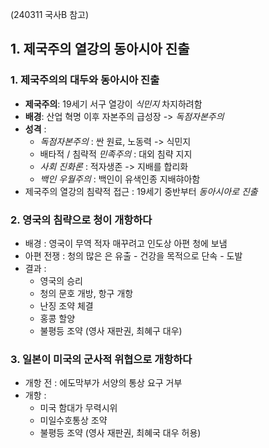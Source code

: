 (240311 국사B 참고)


## 1. 제국주의 열강의 동아시아 진출

### 1. 제국주의의 대두와 동아시아 진출

- **제국주의**: 19세기 서구 열강이 *식민지* 차지하려함
- **배경**: 산업 혁명 이후 자본주의 급성장 -> *독점자본주의*
- **성격** :
	- *독점자본주의* : 싼 원료, 노동력 -> 식민지
	- 배타적 / 침략적 *민족주의* : 대외 침략 지지
	- *사회* *진화론* : 적자생존 -> 지배를 합리화
	- *백인* *우월주의* : 백인이 유색인종 지배햐아함
- 제국주의 열강의 침략적 접근 : 19세기 중반부터 *동아시아로* *진출*

### 2. 영국의 침략으로 청이 개항하다

- 배경 : 영국이 무역 적자 매꾸려고 인도상 아편 청에 보냄
- 아편 전쟁 : 청의 많은 은 유출 - 건강을 목적으로 단속 - 도발
- 결과 : 
	- 영국의 승리
	- 청의 문호 개방, 항구 개항
	- 난징 조약 체결
	- 홍콩 할양
	- 불평등 조약 (영사 재판권, 최혜구 대우)

### 3. 일본이 미국의 군사적 위협으로 개항하다

- 개항 전 : 에도막부가 서양의 통상 요구 거부
- 개항 : 
	- 미국 함대가 무력시위
	- 미일수호통상 조약
	- 불평등 조약 (영사 재판권, 최혜국 대우 허용)